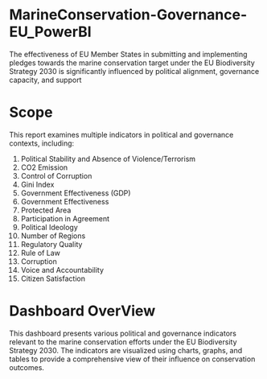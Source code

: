 # MarineConservation-Governance-EU_PowerBI
The effectiveness of EU Member States in submitting and implementing pledges towards the marine  conservation target under the EU Biodiversity Strategy 2030 is significantly influenced by political  alignment, governance capacity, and support
# Scope
This report examines multiple indicators in political and governance contexts, including:
1. Political Stability and Absence of Violence/Terrorism
2. CO2 Emission
3. Control of Corruption
4. Gini Index
5. Government Effectiveness (GDP)
6. Government Effectiveness
7. Protected Area
8. Participation in Agreement
9. Political Ideology
10. Number of Regions
11. Regulatory Quality
12. Rule of Law
13. Corruption
14. Voice and Accountability
15. Citizen Satisfaction
# Dashboard OverView
This dashboard presents various political and governance indicators relevant to the marine conservation 
efforts under the EU Biodiversity Strategy 2030. The indicators are visualized using charts, graphs, and 
tables to provide a comprehensive view of their influence on conservation outcomes.
